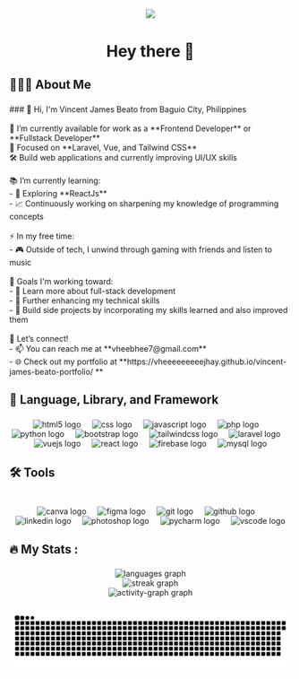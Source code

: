 <div align="center">
  <img height="150" src="https://media.giphy.com/media/M9gbBd9nbDrOTu1Mqx/giphy.gif"  />
</div>

###

<h1 align="center">Hey there 👋</h1>

###

<h2 align="left">👨🏻‍💻  About Me</h2>

###

<p align="left">
### 👋 Hi, I'm Vincent James Beato from Baguio City, Philippines<br><br>🔭 I’m currently available for work as a **Frontend Developer** or **Fullstack Developer**<br>  💼 Focused on **Laravel, Vue, and Tailwind CSS**<br>  🛠️ Build web applications and currently improving UI/UX skills<br><br>📚 I’m currently learning:<br>  - 📘 Exploring **ReactJs**<br>  - 📈 Continuously working on sharpening my knowledge of programming concepts<br><br>⚡ In my free time:<br>  - 🎮 Outside of tech, I unwind through gaming with friends and listen to music<br><br>🌱 Goals I'm working toward:<br>  - 🎯 Learn more about full-stack development<br>  - 🎯 Further enhancing my technical skills<br>  - 🎯 Build side projects by incorporating my skills learned and also improved them<br><br>💬 Let’s connect!<br>  - 📫 You can reach me at **vheebhee7@gmail.com**<br>  - 🌐 Check out my portfolio at **https://vheeeeeeeeejhay.github.io/vincent-james-beato-portfolio/ **</p>

###

<h2 align="left">🧩 Language, Library, and Framework</h2>

###

<div align="center">
  <img src="https://cdn.jsdelivr.net/gh/devicons/devicon/icons/html5/html5-original.svg" height="40" alt="html5 logo"  />
  <img width="12" />
  <img src="https://cdn.jsdelivr.net/gh/devicons/devicon/icons/css3/css3-original.svg" height="40" alt="css logo"  />
  <img width="12" />
  <img src="https://cdn.jsdelivr.net/gh/devicons/devicon/icons/javascript/javascript-original.svg" height="40" alt="javascript logo"  />
  <img width="12" />
  <img src="https://cdn.jsdelivr.net/gh/devicons/devicon/icons/php/php-original.svg" height="40" alt="php logo"  />
  <img width="12" />
  <img src="https://cdn.jsdelivr.net/gh/devicons/devicon/icons/python/python-original.svg" height="40" alt="python logo"  />
  <img width="12" />
  <img src="https://cdn.jsdelivr.net/gh/devicons/devicon/icons/bootstrap/bootstrap-original.svg" height="40" alt="bootstrap logo"  />
  <img width="12" />
  <img src="https://cdn.jsdelivr.net/gh/devicons/devicon/icons/tailwindcss/tailwindcss-original-wordmark.svg" height="40" alt="tailwindcss logo"  />
  <img width="12" />
  <img src="https://cdn.jsdelivr.net/gh/devicons/devicon/icons/laravel/laravel-original.svg" height="40" alt="laravel logo"  />
  <img width="12" />
  <img src="https://cdn.jsdelivr.net/gh/devicons/devicon/icons/vuejs/vuejs-original.svg" height="40" alt="vuejs logo"  />
  <img width="12" />
  <img src="https://cdn.jsdelivr.net/gh/devicons/devicon/icons/react/react-original.svg" height="40" alt="react logo"  />
  <img width="12" />
  <img src="https://cdn.jsdelivr.net/gh/devicons/devicon/icons/firebase/firebase-plain.svg" height="40" alt="firebase logo"  />
  <img width="12" />
  <img src="https://cdn.jsdelivr.net/gh/devicons/devicon/icons/mysql/mysql-original.svg" height="40" alt="mysql logo"  />
</div>

###

<h2 align="left">🛠 Tools</h2>

###

<br clear="both">

<div align="center">
  <img src="https://cdn.jsdelivr.net/gh/devicons/devicon/icons/canva/canva-original.svg" height="40" alt="canva logo"  />
  <img width="12" />
  <img src="https://cdn.jsdelivr.net/gh/devicons/devicon/icons/figma/figma-original.svg" height="40" alt="figma logo"  />
  <img width="12" />
  <img src="https://cdn.jsdelivr.net/gh/devicons/devicon/icons/git/git-original.svg" height="40" alt="git logo"  />
  <img width="12" />
  <img src="https://cdn.jsdelivr.net/gh/devicons/devicon/icons/github/github-original.svg" height="40" alt="github logo"  />
  <img width="12" />
  <img src="https://cdn.jsdelivr.net/gh/devicons/devicon/icons/linkedin/linkedin-original.svg" height="40" alt="linkedin logo"  />
  <img width="12" />
  <img src="https://cdn.jsdelivr.net/gh/devicons/devicon/icons/photoshop/photoshop-plain.svg" height="40" alt="photoshop logo"  />
  <img width="12" />
  <img src="https://cdn.jsdelivr.net/gh/devicons/devicon/icons/pycharm/pycharm-original.svg" height="40" alt="pycharm logo"  />
  <img width="12" />
  <img src="https://cdn.jsdelivr.net/gh/devicons/devicon/icons/vscode/vscode-original.svg" height="40" alt="vscode logo"  />
</div>

###

<h2 align="left">🔥   My Stats :</h2>

###

<div align="center">
  <img src="https://github-readme-stats.vercel.app/api/top-langs?username=VheeeeeeeeeJhay&locale=en&hide_title=false&layout=compact&card_width=320&langs_count=10&theme=algolia&hide_border=true&order=2" height="200" alt="languages graph" /> <br>
  <img src="https://streak-stats.demolab.com?user=VheeeeeeeeeJhay&locale=en&mode=daily&theme=algolia&hide_border=true&border_radius=5&date_format=M%20j%5B,%20Y%5D&order=3" height="220" alt="streak graph" /> <br>
  <img src="https://github-readme-activity-graph.vercel.app/graph?username=VheeeeeeeeeJhay&theme=chartreuse-dark&color=ffffff&area=true&hide_border=true&hide_title=false" height="150" alt="activity-graph graph"  />
</div>

###

<picture>
  <source media="(prefers-color-scheme: dark)" srcset="https://raw.githubusercontent.com/VheeeeeeeeeJhay/VheeeeeeeeeJhay/output/github-snake-dark.svg" />
  <source media="(prefers-color-scheme: light)" srcset="https://raw.githubusercontent.com/VheeeeeeeeeJhay/VheeeeeeeeeJhay/output/github-snake.svg" />
  <img alt="github-snake" src="https://raw.githubusercontent.com/VheeeeeeeeeJhay/VheeeeeeeeeJhay/output/github-snake.svg" />
</picture>

###
